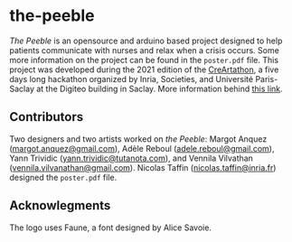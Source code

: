 # the-peeble

*The Peeble* is an opensource and arduino based project designed to help patients communicate with nurses and relax when a crisis occurs. Some more information on the project can be found in the `poster.pdf` file. This project was developed during the 2021 edition of the [CreArtathon](https://creartathon.com/), a five days long hackathon organized by Inria, Societies, and Université Paris-Saclay at the Digiteo building in Saclay.
More information behind [this link](https://ex-situ.lri.fr/workshops/creartathon/workspace/group-six).

## Contributors

Two designers and two artists worked on *the Peeble*: Margot Anquez (<margot.anquez@gmail.com>), Adèle Reboul (<adele.reboul@gmail.com>), Yann Trividic (<yann.trividic@tutanota.com>), and Vennila Vilvathan (<vennila.vilvanathan@gmail.com>). Nicolas Taffin (<nicolas.taffin@inria.fr>) designed the `poster.pdf` file.

## Acknowlegments

The logo uses Faune, a font designed by Alice Savoie.


